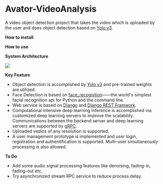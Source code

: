 # Avator-VideoAnalysis

A video object detection project that takes the video which is uploaded by the user and does object
detection based on [Yolo v3](https://github.com/eriklindernoren/PyTorch-YOLOv3).

**How to install**


**How to use** 


**System Architecture**

![](./static/System%20Architecture.png)

**Key Feature**
+ Object detection is accomplished by [Yolo v3](https://github.com/eriklindernoren/PyTorch-YOLOv3) and pre-trained weights are utilized.
+ Face Detection is based on [face_recognition](https://github.com/ageitgey/face_recognition)——the world's simplest facial recognition api for Python and the command line. 
+ Web service is based on [Django](https://www.djangoproject.com/) and [Django REST Framwork](https://www.django-rest-framework.org/).
+ Computational intensive deep learning inference is accomplished via customized deep learning servers to improve the scalability. Communications between the backend server and deep learning servers are supported by [gRPC](https://grpc.io/).
+ Uploaded vedios of any resolution is supported. 
+ A user management prototype is implemented and user login, registration and authentification is supported. Multi-user simultaneously processing is also allowed.


**To Do**
+ Add some audio signal processing features like denoising, fading-in, fading-out etc.
+ Try asynchronized stream RPC service to reduce process delay.


